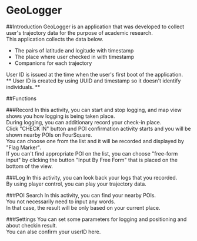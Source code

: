 GeoLogger
=========

##Introduction
GeoLogger is an application that was developed to collect user's trajectory data for the purpose of academic research.  
This application collects the data below.

* The pairs of latitude and logitude with timestamp
* The place where user checked in with timestamp
* Companions for each trajectory

User ID is issued at the time when the user's first boot of the application.  
** User ID is created by using UUID and timestamp so it doesn't identify individuals. **  

##Functions

###Record
In this activity, you can start and stop logging, and map view shows you how logging is being taken place.  
During logging, you can additionary record your check-in place.  
Click "CHECK IN" button and POI confirmation activity starts and you will be shown nearby POIs on FourSquare.  
You can choose one from the list and it will be recorded and displayed by "Flag Marker".  
If you can't find appropriate POI on the list, you can choose "free-form input" by clicking the button "Input By Free Form" that is placed on the bottom of the view.  

###Log
In this activity, you can look back your logs that you recorded.  
By using player control, you can play your trajectory data.  

###POI Search
In this activity, you can find your nearby POIs.  
You not necessarily need to input any words.  
In that case, the result will be only based on your current place.  
 
###Settings
You can set some parameters for logging and positioning and about checkin result.  
You can alse confirm your userID here.  

